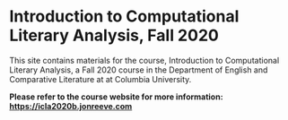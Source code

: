# Introduction to Computational Literary Analysis, Fall 2020

This site contains materials for the course, Introduction to Computational Literary Analysis, a Fall 2020 course in the Department of English and Comparative Literature at at Columbia University.

**Please refer to the course website for more information: https://icla2020b.jonreeve.com**
